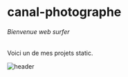 # canal-photographe
###### Bienvenue web surfer

Voici un de mes projets static.

![header](https://raw.githubusercontent.com/fanfanpsg/canal-photographe/master/images/presentation/presentation%3Cdesktop%3E.png)
